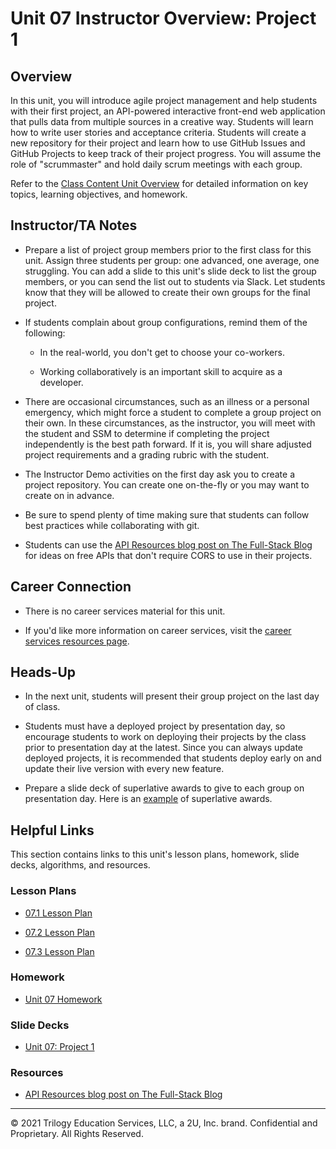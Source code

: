 # Unit 07 Instructor Overview: Project 1

## Overview

In this unit, you will introduce agile project management and help students with their first project, an API-powered interactive front-end web application that pulls data from multiple sources in a creative way. Students will learn how to write user stories and acceptance criteria. Students will create a new repository for their project and learn how to use GitHub Issues and GitHub Projects to keep track of their project progress. You will assume the role of "scrummaster" and hold daily scrum meetings with each group.

Refer to the [Class Content Unit Overview](../../../01-Class-Content/07-Project-1/README.md) for detailed information on key topics, learning objectives, and homework.

## Instructor/TA Notes

* Prepare a list of project group members prior to the first class for this unit. Assign three students per group: one advanced, one average, one struggling. You can add a slide to this unit's slide deck to list the group members, or you can send the list out to students via Slack. Let students know that they will be allowed to create their own groups for the final project.

* If students complain about group configurations, remind them of the following:

  * In the real-world, you don't get to choose your co-workers.

  * Working collaboratively is an important skill to acquire as a developer.

* There are occasional circumstances, such as an illness or a personal emergency, which might force a student to complete a group project on their own. In these circumstances, as the instructor, you will meet with the student and SSM to determine if completing the project independently is the best path forward. If it is, you will share adjusted project requirements and a grading rubric with the student.

* The Instructor Demo activities on the first day ask you to create a project repository. You can create one on-the-fly or you may want to create on in advance.

* Be sure to spend plenty of time making sure that students can follow best practices while collaborating with git.

* Students can use the [API Resources blog post on The Full-Stack Blog](https://coding-boot-camp.github.io/full-stack/apis/api-resources) for ideas on free APIs that don't require CORS to use in their projects.

## Career Connection

* There is no career services material for this unit.

* If you'd like more information on career services, visit the [career services resources page](https://careernetwork.2u.com/?utm_medium=Academics&utm_source=boot_camp/).

## Heads-Up

* In the next unit, students will present their group project on the last day of class.

* Students must have a deployed project by presentation day, so encourage students to work on deploying their projects by the class prior to presentation day at the latest. Since you can always update deployed projects, it is recommended that students deploy early on and update their live version with every new feature.

* Prepare a slide deck of superlative awards to give to each group on presentation day. Here is an [example](https://docs.google.com/presentation/d/1QlPJhHnHvLLtKheKl4opm7tibkjjALZeAzwVvZdJDO0/edit?usp=sharing) of superlative awards.

## Helpful Links

This section contains links to this unit's lesson plans, homework, slide decks, algorithms, and resources.

### Lesson Plans

  * [07.1 Lesson Plan](./01-Day/07.1-LESSON-PLAN.md)

  * [07.2 Lesson Plan](./02-Day/07.2-LESSON-PLAN.md)

  * [07.3 Lesson Plan](./03-Day/07.3-LESSON-PLAN.md)

### Homework

  * [Unit 07 Homework](../../../01-Class-Content/07-Project-1/02-Homework/README.md)

### Slide Decks

  * [Unit 07: Project 1](https://docs.google.com/presentation/d/1rlLC273x8cJyhsxMz2fpfZLy29hAu-GFSEW4PSOJlB0/edit?usp=sharing)

### Resources

  * [API Resources blog post on The Full-Stack Blog](https://coding-boot-camp.github.io/full-stack/apis/api-resources)

---
© 2021 Trilogy Education Services, LLC, a 2U, Inc. brand. Confidential and Proprietary. All Rights Reserved.
